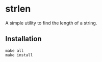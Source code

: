# strlen

A simple utility to find the length of a string.

## Installation

```
make all
make install
```

